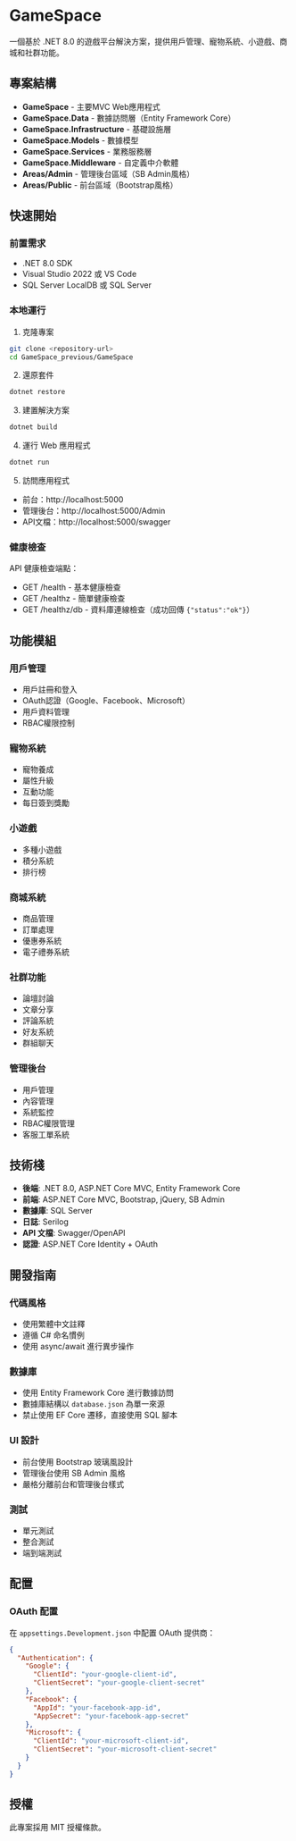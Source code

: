 # GameSpace

一個基於 .NET 8.0 的遊戲平台解決方案，提供用戶管理、寵物系統、小遊戲、商城和社群功能。

## 專案結構

- **GameSpace** - 主要MVC Web應用程式
- **GameSpace.Data** - 數據訪問層（Entity Framework Core）
- **GameSpace.Infrastructure** - 基礎設施層
- **GameSpace.Models** - 數據模型
- **GameSpace.Services** - 業務服務層
- **GameSpace.Middleware** - 自定義中介軟體
- **Areas/Admin** - 管理後台區域（SB Admin風格）
- **Areas/Public** - 前台區域（Bootstrap風格）

## 快速開始

### 前置需求

- .NET 8.0 SDK
- Visual Studio 2022 或 VS Code
- SQL Server LocalDB 或 SQL Server

### 本地運行

1. 克隆專案
```bash
git clone <repository-url>
cd GameSpace_previous/GameSpace
```

2. 還原套件
```bash
dotnet restore
```

3. 建置解決方案
```bash
dotnet build
```

4. 運行 Web 應用程式
```bash
dotnet run
```

5. 訪問應用程式
- 前台：http://localhost:5000
- 管理後台：http://localhost:5000/Admin
- API文檔：http://localhost:5000/swagger

### 健康檢查

API 健康檢查端點：
- GET /health - 基本健康檢查
- GET /healthz - 簡單健康檢查
- GET /healthz/db - 資料庫連線檢查（成功回傳 `{"status":"ok"}`）

## 功能模組

### 用戶管理
- 用戶註冊和登入
- OAuth認證（Google、Facebook、Microsoft）
- 用戶資料管理
- RBAC權限控制

### 寵物系統
- 寵物養成
- 屬性升級
- 互動功能
- 每日簽到獎勵

### 小遊戲
- 多種小遊戲
- 積分系統
- 排行榜

### 商城系統
- 商品管理
- 訂單處理
- 優惠券系統
- 電子禮券系統

### 社群功能
- 論壇討論
- 文章分享
- 評論系統
- 好友系統
- 群組聊天

### 管理後台
- 用戶管理
- 內容管理
- 系統監控
- RBAC權限管理
- 客服工單系統

## 技術棧

- **後端**: .NET 8.0, ASP.NET Core MVC, Entity Framework Core
- **前端**: ASP.NET Core MVC, Bootstrap, jQuery, SB Admin
- **數據庫**: SQL Server
- **日誌**: Serilog
- **API 文檔**: Swagger/OpenAPI
- **認證**: ASP.NET Core Identity + OAuth

## 開發指南

### 代碼風格
- 使用繁體中文註釋
- 遵循 C# 命名慣例
- 使用 async/await 進行異步操作

### 數據庫
- 使用 Entity Framework Core 進行數據訪問
- 數據庫結構以 `database.json` 為單一來源
- 禁止使用 EF Core 遷移，直接使用 SQL 腳本

### UI 設計
- 前台使用 Bootstrap 玻璃風設計
- 管理後台使用 SB Admin 風格
- 嚴格分離前台和管理後台樣式

### 測試
- 單元測試
- 整合測試
- 端到端測試

## 配置

### OAuth 配置
在 `appsettings.Development.json` 中配置 OAuth 提供商：

```json
{
  "Authentication": {
    "Google": {
      "ClientId": "your-google-client-id",
      "ClientSecret": "your-google-client-secret"
    },
    "Facebook": {
      "AppId": "your-facebook-app-id",
      "AppSecret": "your-facebook-app-secret"
    },
    "Microsoft": {
      "ClientId": "your-microsoft-client-id",
      "ClientSecret": "your-microsoft-client-secret"
    }
  }
}
```

## 授權

此專案採用 MIT 授權條款。